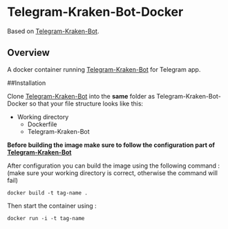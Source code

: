 # Telegram-Kraken-Bot-Docker

Based on [Telegram-Kraken-Bot](https://github.com/Endogen/Telegram-Kraken-Bot).

## Overview
A docker container running [Telegram-Kraken-Bot](https://github.com/Endogen/Telegram-Kraken-Bot) for Telegram app.

##Installation

Clone [Telegram-Kraken-Bot](https://github.com/Endogen/Telegram-Kraken-Bot) into the **same** folder as Telegram-Kraken-Bot-Docker so that your file structure looks like this:
- Working directory
  - Dockerfile
  - Telegram-Kraken-Bot

**Before building the image make sure to follow the configuration part of [Telegram-Kraken-Bot](https://github.com/Endogen/Telegram-Kraken-Bot#configuration)**

After configuration you can build the image using the following command :
(make sure your working directory is correct, otherwise the command will fail)
```
docker build -t tag-name .
```

Then start the container using :
```
docker run -i -t tag-name
```